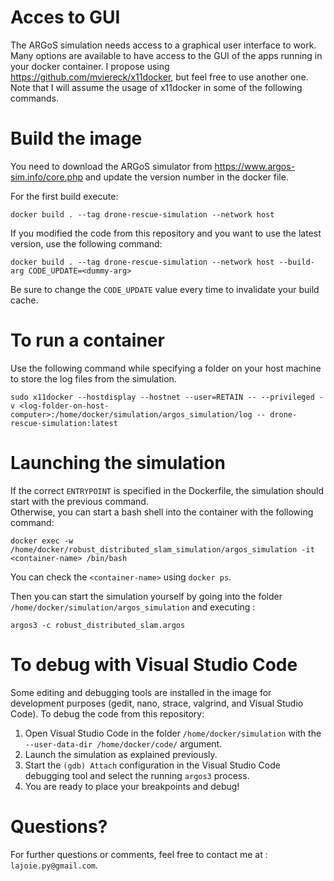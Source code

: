 # Acces to GUI
The ARGoS simulation needs access to a graphical user interface to work. Many options are available to have access to the GUI of the apps running in your docker container. I propose using https://github.com/mviereck/x11docker, but feel free to use another one. Note that I will assume the usage of x11docker in some of the following commands.

# Build the image
You need to download the ARGoS simulator from https://www.argos-sim.info/core.php and update the version number in the docker file.

For the first build execute: 
```
docker build . --tag drone-rescue-simulation --network host
```
If you modified the code from this repository and you want to use the latest version, use the following command: 
```
docker build . --tag drone-rescue-simulation --network host --build-arg CODE_UPDATE=<dummy-arg>
```
Be sure to change the `CODE_UPDATE` value every time to invalidate your build cache.

# To run a container
Use the following command while specifying a folder on your host machine to store the log files from the simulation. 
```
sudo x11docker --hostdisplay --hostnet --user=RETAIN -- --privileged -v <log-folder-on-host-computer>:/home/docker/simulation/argos_simulation/log -- drone-rescue-simulation:latest
```

# Launching the simulation
If the correct `ENTRYPOINT` is specified in the Dockerfile, the simulation should start with the previous command. \
Otherwise, you can start a bash shell into the container with the following command: 
```
docker exec -w /home/docker/robust_distributed_slam_simulation/argos_simulation -it <container-name> /bin/bash
```
You can check the `<container-name>` using `docker ps`. 

Then you can start the simulation yourself by going into the folder `/home/docker/simulation/argos_simulation`
and executing :
```
argos3 -c robust_distributed_slam.argos
```

# To debug with Visual Studio Code
Some editing and debugging tools are installed in the image for development purposes (gedit, nano, strace, valgrind, and Visual Studio Code).
To debug the code from this repository:
1. Open Visual Studio Code in the folder `/home/docker/simulation` with the `--user-data-dir /home/docker/code/` argument.
2. Launch the simulation as explained previously.
3. Start the `(gdb) Attach` configuration in the Visual Studio Code debugging tool and select the running `argos3` process.
4. You are ready to place your breakpoints and debug!

# Questions?
For further questions or comments, feel free to contact me at : `lajoie.py@gmail.com`.